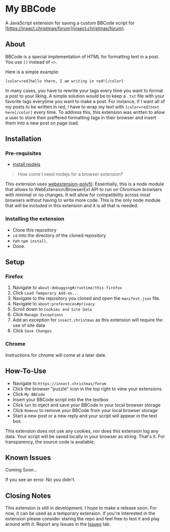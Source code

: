# My BBCode
A JavaScript extension for saving a custom BBCode script for [https://insect.christmas/forum](insect.christmas/forum).

## About
BBCode is a special implementation of HTML for formatting text in a post. You use ```[]``` instead of ```<>```.

Here is a simple example:
```
[color=red]hello there, I am writing in red![/color]
```

In many cases, you have to rewrite your tags every time you want to format a post to your liking. A simple solution would be to keep a ```.txt``` file with your favorite tags everytime you want to make a post.
For instance, if I want all of my posts to be written in red, I have to wrap my text with ```[color=red]text here[/color]``` every time.
To address this, this extension was written to allow a user to store their preffered formatting tags in their browser and insert them into a new post on page load.

## Installation
### Pre-requisites
- [install nodejs](https://nodejs.org/en/download/package-manager)

> How come I need nodejs for a browser extension?

This extension uses [webextension-polyfil](https://github.com/mozilla/webextension-polyfill?tab=readme-ov-file#webextension-browser-api-polyfill). Essentially, this is a node module that allows to WebExtension/BrowserExt API to run on Chromium browsers with minimal or no changes. It will allow for compatibility across most browsers without having to write more code.
This is the only node module that will be included in this extension and it is all that is needed.

### Installing the extension
- Clone this repository
- ```cd``` into the directory of the cloned repository
- run ```npm install```.
- Done.

## Setup
### Firefox
1. Navigate to ```about:debugging#/runtime/this-firefox```
2. Click ```Load Temporary Add-on...```
3. Navigate to the repository you cloned and open the ```manifest.json``` file.
4. Navigate to ```about:preferences#privacy```
5. Scroll down to ```Cookies and Site Data```
6. Click ```Manage Exceptions```
7. Add an exception for ```insect.christmas``` as this extension will require the use of site data
8. Click ```Save Changes```

### Chrome
Instructions for chrome will come at a later date. 

## How-To-Use
- Navigate to ```https://insect.christmas/forum```
- Click the browser "puzzle" icon in the top right to view your extensions.
- Click ```My BBCode```
- Insert your BBCode script into the the textbox
- Click ```Set``` to inject and save your BBCode in your local browser storage 
- Click ```Remove``` to remove your BBCode from your local browser storage
- Start a new post or a new reply and your script will appear in the text box.

This extension does not use any cookies, nor does this extension log any data. Your script will be saved locally in your browser as string. That's it. For transparency, the source code is avaliable.

## Known Issues
Coming Soon...

If you see an error. No you didn't.

## Closing Notes
This extension is still in development. I hope to make a release soon. For now, it can be used as a temporary extension. If you're interested in the extension please consider staring the repo and feel free to test it and play around with it. Report any Issues in the [Issues](https://github.com/junku-dev/my_phpBB_extension/issues) tab.